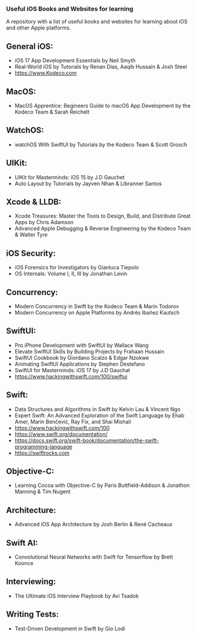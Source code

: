### Useful iOS Books and Websites for learning
A repository with a list of useful books and websites for learning about iOS and other Apple platforms.

## General iOS:
- iOS 17 App Development Essentials by Neil Smyth
- Real-World iOS by Tutorials by Renan Dias, Aaqib Hussain & Josh Steel
- https://www.Kodeco.com

## MacOS:
- MacOS Apprentice: Begineers Guide to macOS App Development by the Kodeco Team & Sarah Reichelt

## WatchOS:
- watchOS With SwiftUI by Tutorials by the Kodeco Team & Scott Grosch

## UIKit:
- UIKit for Masterminds: iOS 15 by J.D Gauchet
- Auto Layout by Tutorials by Jayven Nhan & Libranner Santos

## Xcode & LLDB:
- Xcode Treasures: Master the Tools to Design, Build, and Distribute Great Apps by Chris Adamson
- Advanced Apple Debugging & Reverse Engineering by the Kodeco Team & Walter Tyre

## iOS Security:
- iOS Forensics for Investigators by Gianluca Tiepolo
- OS Internals: Volume I, II, III by Jonathan Levin

## Concurrency:
- Modern Concurrency in Swift by the Kodeco Team & Marin Todorov
- Modern Concurrency on Apple Platforms by Andrés Ibañez Kautsch

## SwiftUI:
- Pro iPhone Development with SwiftUI by Wallace Wang
- Elevate SwiftUI Skills by Building Projects by Frahaan Hussain
- SwiftUI Cookbook by Giordano Scalzo & Edgar Nzokwe
- Animating SwiftUI Applications by Stephen Destefano
- SwiftUI for Masterminds: iOS 17 by J.D Gauchat
- https://www.hackingwithswift.com/100/swiftui

## Swift:
- Data Structures and Algorithms in Swift by Kelvin Lau & Vincent Ngo
- Expert Swift: An Advanced Exploration of the Swift Language by Ehab Amer, Marin Benčević, Ray Fix, and Shai Mishali
- https://www.hackingwithswift.com/100
- https://www.swift.org/documentation/
- https://docs.swift.org/swift-book/documentation/the-swift-programming-language
- https://swiftrocks.com

## Objective-C:
- Learning Cocoa with Objective-C by Paris Buttfield-Addison & Jonathon Manning & Tim Nugent

## Architecture: 
- Advanced iOS App Architecture by Josh Berlin & René Cacheaux

## Swift AI:
- Convolutional Neural Networks with Swift for Tensorflow by Brett Koonce

## Interviewing:
- The Ultimate iOS Interview Playbook by Avi Tsadok

## Writing Tests:
- Test-Driven Development in Swift by Gio Lodi
